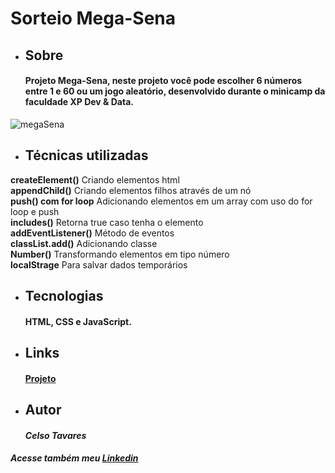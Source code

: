 #  Sorteio Mega-Sena
* ## Sobre
    #### Projeto Mega-Sena, neste projeto você pode escolher 6 números entre 1 e 60 ou um jogo aleatório, desenvolvido durante o minicamp da faculdade XP Dev &amp; Data.
![megaSena](https://user-images.githubusercontent.com/109553661/189251099-d42261d4-7e53-490f-8e32-b57311c3143d.png)
* ## Técnicas utilizadas
**createElement()**  Criando elementos html  <br>
**appendChild()** Criando elementos filhos através de um nó <br>
**push() com for loop** Adicionando elementos em um array com uso do for loop e push <br>
**includes()** Retorna true caso tenha o elemento  <br>
**addEventListener()** Método de eventos  <br>
**classList.add()** Adicionando classe <br>
**Number()** Transformando elementos em tipo número <br>
**localStrage** Para salvar dados temporários <br>
* ## Tecnologias 
    #### HTML, CSS e JavaScript.
* ## Links
    #### [Projeto](https://mega-sena-dun.vercel.app/)
* ## Autor
    #### *Celso Tavares*
   
#####                                           Acesse também meu [Linkedin](https://www.linkedin.com/in/celsotavaresjunior/)
